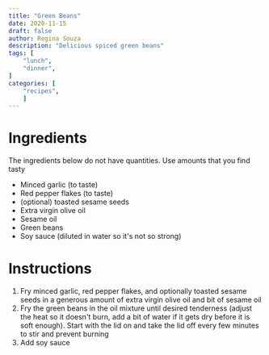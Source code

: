 ```yaml
---
title: "Green Beans"
date: 2020-11-15
draft: false
author: Regina Souza
description: "Delicious spiced green beans"
tags: [
    "lunch",
    "dinner",
]
categories: [
    "recipes",
    ]
---
```


# Ingredients

The ingredients below do not have quantities. Use amounts that you find tasty

* Minced garlic (to taste)
* Red pepper flakes (to taste)
* (optional) toasted sesame seeds
* Extra virgin olive oil
* Sesame oil
* Green beans
* Soy sauce (diluted in water so it's not so strong)

# Instructions

1. Fry minced garlic, red pepper flakes, and optionally toasted sesame seeds in a generous amount of extra virgin olive oil and bit of sesame oil
2. Fry the green beans in the oil mixture until desired tenderness (adjust the heat so it doesn't burn, add a bit of water if it gets dry  before it is soft enough). Start with the lid on and take the lid off every few minutes to stir and prevent burning
3. Add soy sauce